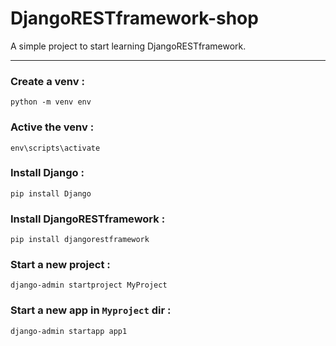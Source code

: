# DjangoRESTframework-shop

A simple project to start learning DjangoRESTframework. 

---

### Create a venv : 
```
python -m venv env 
```

### Active the venv :
```
env\scripts\activate
```

### Install Django :
```
pip install Django
```

### Install DjangoRESTframework :
```
pip install djangorestframework
```

### Start a new project :
```
django-admin startproject MyProject
```

### Start a new app in `Myproject` dir :
```
django-admin startapp app1
```